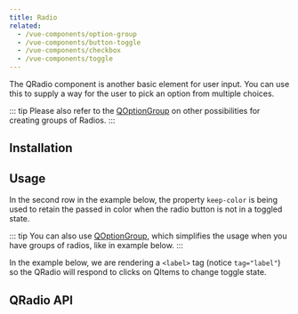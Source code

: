```yaml
---
title: Radio
related:
  - /vue-components/option-group
  - /vue-components/button-toggle
  - /vue-components/checkbox
  - /vue-components/toggle
---
```


The QRadio component is another basic element for user input. You can use this to supply a way for the user to pick an option from multiple choices.

::: tip
Please also refer to the [QOptionGroup](/vue-components/option-group) on other possibilities for creating groups of Radios.
:::

## Installation
<doc-installation components="QRadio" />

## Usage
<doc-example title="Standard" file="QRadio/Standard" />

<doc-example title="Dense" file="QRadio/Dense" />

In the second row in the example below, the property `keep-color` is being used to retain the passed in color when the radio button is not in a toggled state.

<doc-example title="Coloring" file="QRadio/Coloring" />

<doc-example title="On a dark background" file="QRadio/OnDarkBackground" dark />

<doc-example title="Label on left side" file="QRadio/LabelPosition" />

::: tip
You can also use [QOptionGroup](/vue-components/option-group), which simplifies the usage when you have groups of radios, like in example below.
:::

<doc-example title="Usage with QOptionGroup" file="QRadio/OptionGroup" />

In the example below, we are rendering a `<label>` tag (notice `tag="label"`) so the QRadio will respond to clicks on QItems to change toggle state.

<doc-example title="In a list" file="QRadio/InaList" />

<doc-example title="Disable" file="QRadio/Disable" />

## QRadio API
<doc-api file="QRadio" />
